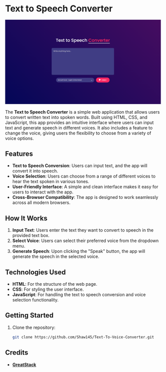 # Text to Speech Converter

![demo](images/demo.png)


The **Text to Speech Converter** is a simple web application that allows users to convert written text into spoken words. Built using HTML, CSS, and JavaScript, this app provides an intuitive interface where users can input text and generate speech in different voices. It also includes a feature to change the voice, giving users the flexibility to choose from a variety of voice options.

## Features

- **Text to Speech Conversion**: Users can input text, and the app will convert it into speech.
- **Voice Selection**: Users can choose from a range of different voices to hear the text spoken in various tones.
- **User-Friendly Interface**: A simple and clean interface makes it easy for users to interact with the app.
- **Cross-Browser Compatibility**: The app is designed to work seamlessly across all modern browsers.

## How It Works

1. **Input Text**: Users enter the text they want to convert to speech in the provided text box.
2. **Select Voice**: Users can select their preferred voice from the dropdown menu.
3. **Generate Speech**: Upon clicking the "Speak" button, the app will generate the speech in the selected voice.

## Technologies Used

- **HTML**: For the structure of the web page.
- **CSS**: For styling the user interface.
- **JavaScript**: For handling the text to speech conversion and voice selection functionality.

## Getting Started

1. Clone the repository:
   ```bash
   git clone https://github.com/Shaw145/Text-To-Voice-Converter.git

## Credits

- [**GreatStack**](https://www.youtube.com/@GreatStackDev)

